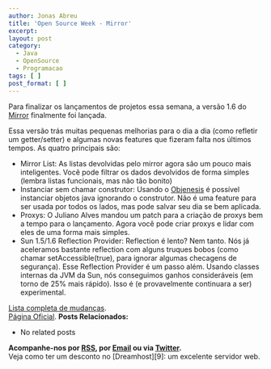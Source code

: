 ```yaml
---
author: Jonas Abreu
title: 'Open Source Week - Mirror'
excerpt:
layout: post
category:
  - Java
  - OpenSource
  - Programacao
tags: [ ]
post_format: [ ]
---
```

Para finalizar os lançamentos de projetos essa semana, a versão 1.6 do [Mirror][1] finalmente foi lançada.

Essa versão trás muitas pequenas melhorias para o dia a dia (como refletir um getter/setter) e algumas novas features que fizeram falta nos últimos tempos. As quatro principais são:

*   Mirror List: As listas devolvidas pelo mirror agora são um pouco mais inteligentes. Você pode filtrar os dados devolvidos de forma simples (lembra listas funcionais, mas não tão bonito)
*   Instanciar sem chamar construtor: Usando o [Objenesis][2] é possível instanciar objetos java ignorando o construtor. Não é uma feature para ser usada por todos os lados, mas pode salvar seu dia se bem aplicada.
*   Proxys: O Juliano Alves mandou um patch para a criação de proxys bem a tempo para o lançamento. Agora você pode criar proxys e lidar com eles de uma forma mais simples.
*   Sun 1.5/1.6 Reflection Provider: Reflection é lento? Nem tanto. Nós já aceleramos bastante reflection com alguns truques bobos (como chamar setAccessible(true), para ignorar algumas checagens de segurança). Esse Reflection Provider é um passo além. Usando classes internas da JVM da Sun, nós conseguimos ganhos consideráveis (em torno de 25% mais rápido). Isso é (e provavelmente continuara a ser) experimental.

[Lista completa de mudanças][3].   
[Página Oficial][4]. 
**Posts Relacionados:** 
*   No related posts









**Acompanhe-nos por [ RSS][6], por [Email][7] ou via [Twitter][8].**  
Veja como ter um desconto no [Dreamhost][9]: um excelente servidor web.

 [1]: http://projetos.vidageek.net/mirror-pt
 [2]: http://code.google.com/p/objenesis/
 [3]: http://projetos.vidageek.net/mirror/project/release-notes/
 [4]: http://projetos.vidageek.net/mirror/
 [5]: https://twitter.com/share
 [6]: http://feeds.feedburner.com/VidaGeek
 [7]: http://feedburner.google.com/fb/a/mailverify?uri=VidaGeek&loc=pt_BR
 [8]: http://twitter.com/blogvidageek

